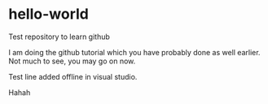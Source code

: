 # hello-world
Test repository to learn github

I am doing the github tutorial which you have probably done as well earlier. Not much to see, you may go on now.

Test line added offline in visual studio.

Hahah
